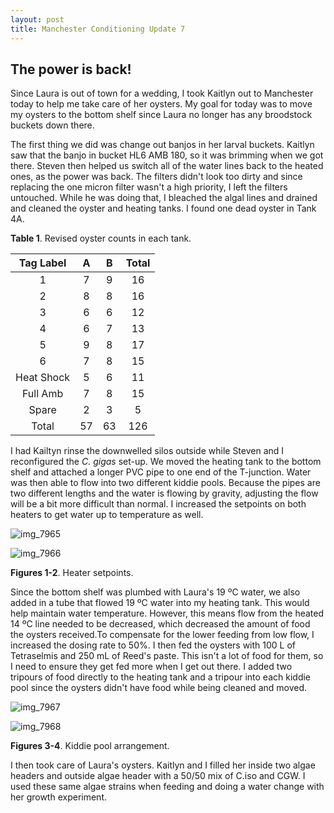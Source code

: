 ```yaml
---
layout: post
title: Manchester Conditioning Update 7
---
```


## The power is back!

Since Laura is out of town for a wedding, I took Kaitlyn out to Manchester today to help me take care of her oysters. My goal for today was to move my oysters to the bottom shelf since Laura no longer has any broodstock buckets down there.

The first thing we did was change out banjos in her larval buckets. Kaitlyn saw that the banjo in bucket HL6 AMB 180, so it was brimming when we got there. Steven then helped us switch all of the water lines back to the heated ones, as the power was back. The filters didn't look too dirty and since replacing the one micron filter wasn't a high priority, I left the filters untouched. While he was doing that, I bleached the algal lines and drained and cleaned the oyster and heating tanks. I found one dead oyster in Tank 4A.

**Table 1**. Revised oyster counts in each tank.

|  Tag Label |  A |  B | Total |
|:----------:|:--:|:--:|:-----:|
|      1     |  7 |  9 |   16  |
|      2     |  8 |  8 |   16  |
|      3     |  6 |  6 |   12  |
|      4     |  6 |  7 |   13  |
|      5     |  9 |  8 |   17  |
|      6     |  7 |  8 |   15  |
| Heat Shock |  5 |  6 |   11  |
|  Full Amb  |  7 |  8 |   15  |
|    Spare   |  2 |  3 |    5  |
|    Total   | 57 | 63 |  126  |

I had Kailtyn rinse the downwelled silos outside while Steven and I reconfigured the *C. gigas* set-up. We moved the heating tank to the bottom shelf and attached a longer PVC pipe to one end of the T-junction. Water was then able to flow into two different kiddie pools. Because the pipes are two different lengths and the water is flowing by gravity, adjusting the flow will be a bit more difficult than normal. I increased the setpoints on both heaters to get water up to temperature as well. 

![img_7965](https://user-images.githubusercontent.com/22335838/28342195-ed0985ae-6bcb-11e7-8ffa-5f30bb74f441.JPG)

![img_7966](https://user-images.githubusercontent.com/22335838/28342194-ed0588c8-6bcb-11e7-91dd-b9b188d72322.JPG)

**Figures 1-2**. Heater setpoints.

Since the bottom shelf was plumbed with Laura's 19 ºC water, we also added in a tube that flowed 19 ºC water into my heating tank. This would help maintain water temperature. However, this means flow from the heated 14 ºC line needed to be decreased, which decreased the amount of food the oysters received.To compensate for the lower feeding from low flow, I increased the dosing rate to 50%. I then fed the oysters with 100 L of Tetraselmis and 250 mL of Reed's paste. This isn't a lot of food for them, so I need to ensure they get fed more when I get out there. I added two tripours of food directly to the heating tank and a tripour into each kiddie pool since the oysters didn't have food while being cleaned and moved.

![img_7967](https://user-images.githubusercontent.com/22335838/28341924-a3f20b30-6bca-11e7-964c-6bc7a55ca16e.JPG)

![img_7968](https://user-images.githubusercontent.com/22335838/28341923-a3edc854-6bca-11e7-8fec-0d1da711541a.JPG)

**Figures 3-4**. Kiddie pool arrangement.

I then took care of Laura's oysters. Kaitlyn and I filled her inside two algae headers and outside algae header with a 50/50 mix of C.iso and CGW. I used these same algae strains when feeding and doing a water change with her growth experiment.
